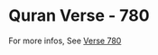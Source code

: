 # Quran Verse - 780 

For more infos, See [Verse 780](https://www.quranbookk.com/quran/search?q=780)